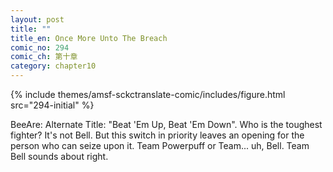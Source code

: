 ```yaml
---
layout: post
title: ""
title_en: Once More Unto The Breach
comic_no: 294
comic_ch: 第十章
category: chapter10
---
```

{% include themes/amsf-sckctranslate-comic/includes/figure.html src="294-initial" %}

BeeAre: Alternate Title: "Beat 'Em Up, Beat 'Em Down". Who is the toughest fighter? It's not Bell. But this switch in priority leaves an opening for the person who can seize upon it. Team Powerpuff or Team... uh, Bell. Team Bell sounds about right.
